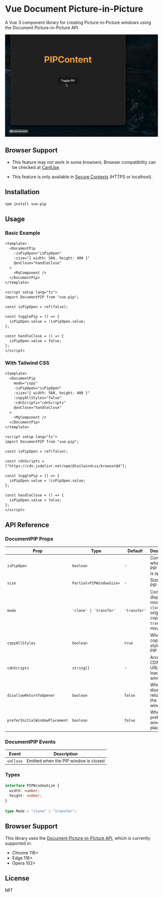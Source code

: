 # Vue Document Picture-in-Picture

A Vue 3 component library for creating Picture-in-Picture windows using the Document Picture-in-Picture API.

![Vue PIP Demo](./demo.gif)

## Browser Support

- This feature may not work in some browsers. Browser compatibility can be checked at [CanIUse](https://caniuse.com/mdn-api_documentpictureinpicture).

- This feature is only available in [Secure Contexts](https://developer.mozilla.org/en-US/docs/Web/Security/Secure_Contexts) (HTTPS or localhost).

## Installation

```bash
npm install vue-pip
```

## Usage

### Basic Example

```vue
<template>
  <DocumentPip
    :isPipOpen="isPipOpen"
    :size="{ width: 500, height: 400 }"
    @onClose="handleClose"
  >
    <MyComponent />
  </DocumentPip>
</template>

<script setup lang="ts">
import DocumentPIP from "vue-pip";

const isPipOpen = ref(false);

const togglePip = () => {
  isPipOpen.value = !isPipOpen.value;
};

const handleClose = () => {
  isPipOpen.value = false;
};
</script>
```

### With Tailwind CSS

```vue
<template>
  <DocumentPip
    mode="copy"
    :isPipOpen="isPipOpen"
    :size="{ width: 500, height: 400 }"
    :copyAllStyles="false"
    :cdnScripts="cdnScripts"
    @onClose="handleClose"
  >
    <MyComponent />
  </DocumentPip>
</template>

<script setup lang="ts">
import DocumentPIP from "vue-pip";

const isPipOpen = ref(false);

const cdnScripts = ["https://cdn.jsdelivr.net/npm/@tailwindcss/browser@4"];

const togglePip = () => {
  isPipOpen.value = !isPipOpen.value;
};

const handleClose = () => {
  isPipOpen.value = false;
};
</script>
```

## API Reference

### DocumentPIP Props

| Prop                           | Type                     | Default      | Description                                                                      |
| ------------------------------ | ------------------------ | ------------ | -------------------------------------------------------------------------------- |
| `isPipOpen`                    | `boolean`                | -            | Controls whether the PIP window is open                                          |
| `size`                         | `Partial<PIPWindowSize>` | -            | Size of the PIP window                                                           |
| `mode`                         | `'clone' \| 'transfer'`  | `'transfer'` | Content display mode<br>`clone`: keep original + copy<br>`transfer`: move to PIP |
| `copyAllStyles`                | `boolean`                | `true`       | Whether to copy all styles to PIP window                                         |
| `cdnScripts`                   | `string[]`               | -            | Array of CDN script URLs to load in PIP window                                   |
| `disallowReturnToOpener`       | `boolean`                | `false`      | Whether to disallow returning to the opener window                               |
| `preferInitialWindowPlacement` | `boolean`                | `false`      | Whether to prefer initial window placement                                       |

### DocumentPIP Events

| Event     | Description                           |
| --------- | ------------------------------------- |
| `onClose` | Emitted when the PIP window is closed |

### Types

```typescript
interface PIPWindowSize {
  width: number;
  height: number;
}

type Mode = "clone" | "transfer";
```

## Browser Support

This library uses the [Document Picture-in-Picture API](https://developer.chrome.com/docs/web-platform/document-picture-in-picture/), which is currently supported in:

- Chrome 116+
- Edge 116+
- Opera 102+

## License

MIT
